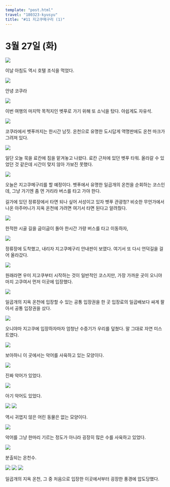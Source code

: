 ```yaml
---
template: "post.html"
travel: "180323-kyusyu"
title: "#11 지고쿠메구리 (1)"
---
```


# 3월 27일 (화)

![](/180323-kyusyu/11_01.jpg)

이날 아침도 역시 호텔 조식을 먹었다.

![](/180323-kyusyu/11_02.jpg)

안녕 코쿠라

![](/180323-kyusyu/11_03.jpg)

이번 여행의 마지막 목적지인 벳푸로 가기 위해 또 소닉을 탔다.
아쉽게도 자유석.

![](/180323-kyusyu/11_04.jpg)

코쿠라에서 벳푸까지는 한시간 남짓.
온천으로 유명한 도시답게 역명판에도 온천 마크가 그려져 있다.

![](/180323-kyusyu/11_05.jpg)

일단 오늘 묵을 료칸에 짐을 맡겨놓고 나왔다.
료칸 근처에 있던 벳푸 타워. 올라갈 수 있었던 것 같은데 시간이 맞지 않아 가보진 못했다.

![](/180323-kyusyu/11_06.jpg)

오늘은 지고쿠메구리를 할 예정이다.
벳푸에서 유명한 일곱개의 온천을 순회하는 코스인데, 그냥 가기엔 좀 먼 거리라 버스를 타고 가야 한다.

길가에 있던 정류장에서 타면 되나 싶어 서성이고 있자 벳푸 관광청? 비슷한 무언가에서 나온 아주머니가 지옥 온천에 가려면 여기서 타면 된다고 알려줬다.

![](/180323-kyusyu/11_07.jpg)

한적한 시골 길을 굽이굽이 돌아 한시간 가량 버스를 타고 이동하자,

![](/180323-kyusyu/11_08.jpg)

정류장에 도착했고, 내리자 지고쿠메구리 안내판이 보였다.
여기서 또 다시 언덕길을 걸어 올라갔다.

![](/180323-kyusyu/11_09.jpg)

원래라면 우미 지고쿠부터 시작하는 것이 일반적인 코스지만, 가장 가까운 곳이 오니야마지 고쿠여서 먼저 이곳에 입장했다.

![](/180323-kyusyu/11_10.jpg)

일곱개의 지옥 온천에 입장할 수 있는 공통 입장권을 한 곳 입장료의 일곱배보다 싸게 팔아서 공통 입장권을 샀다.

![](/180323-kyusyu/11_11.jpg)

오니야마 지고쿠에 입장하자마자 엄청난 수증기가 우리를 덮쳤다.
말 그대로 자연 미스트였다.

![](/180323-kyusyu/11_12.jpg)

보아하니 이 곳에서는 악어를 사육하고 있는 모양이다.

![](/180323-kyusyu/11_13.jpg)

진짜 악어가 있었다.

![](/180323-kyusyu/11_14.jpg)

아기 악어도 있었다.

![](/180323-kyusyu/11_15.jpg)
![](/180323-kyusyu/11_16.jpg)

역시 귀엽지 않은 어린 동물은 없는 모양이다.

![](/180323-kyusyu/11_17.jpg)

악어를 그냥 한마리 기르는 정도가 아니라 굉장히 많은 수를 사육하고 있었다.

![](/180323-kyusyu/11_18.jpg)

분출되는 온천수.

![](/180323-kyusyu/11_19.jpg)
![](/180323-kyusyu/11_20.jpg)
![](/180323-kyusyu/11_21.jpg)

일곱개의 지옥 온천, 그 중 처음으로 입장한 이곳에서부터 굉장한 풍경에 압도당했다.
